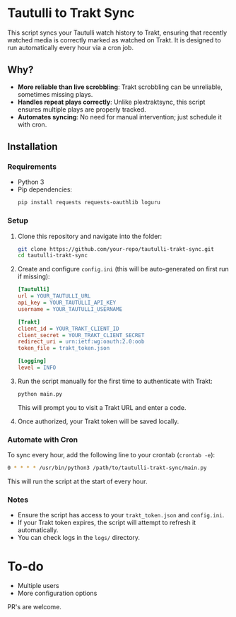 
# Tautulli to Trakt Sync

This script syncs your Tautulli watch history to Trakt, ensuring that recently watched media is correctly marked as watched on Trakt. It is designed to run automatically every hour via a cron job.

## Why?

- **More reliable than live scrobbling**: Trakt scrobbling can be unreliable, sometimes missing plays.
- **Handles repeat plays correctly**: Unlike plextraktsync, this script ensures multiple plays are properly tracked.
- **Automates syncing**: No need for manual intervention; just schedule it with cron.

## Installation

### Requirements

- Python 3
- Pip dependencies:
  ```bash
  pip install requests requests-oauthlib loguru
  ```

### Setup

1. Clone this repository and navigate into the folder:
   ```bash
   git clone https://github.com/your-repo/tautulli-trakt-sync.git
   cd tautulli-trakt-sync
   ```

2. Create and configure `config.ini` (this will be auto-generated on first run if missing):

   ```ini
   [Tautulli]
   url = YOUR_TAUTULLI_URL
   api_key = YOUR_TAUTULLI_API_KEY
   username = YOUR_TAUTULLI_USERNAME

   [Trakt]
   client_id = YOUR_TRAKT_CLIENT_ID
   client_secret = YOUR_TRAKT_CLIENT_SECRET
   redirect_uri = urn:ietf:wg:oauth:2.0:oob
   token_file = trakt_token.json

   [Logging]
   level = INFO
   ```

3. Run the script manually for the first time to authenticate with Trakt:
   ```bash
   python main.py
   ```
   This will prompt you to visit a Trakt URL and enter a code.

4. Once authorized, your Trakt token will be saved locally.

### Automate with Cron

To sync every hour, add the following line to your crontab (`crontab -e`):

```bash
0 * * * * /usr/bin/python3 /path/to/tautulli-trakt-sync/main.py
```

This will run the script at the start of every hour.

### Notes

- Ensure the script has access to your `trakt_token.json` and `config.ini`.
- If your Trakt token expires, the script will attempt to refresh it automatically.
- You can check logs in the `logs/` directory.

# To-do

- Multiple users
- More configuration options

PR's are welcome.